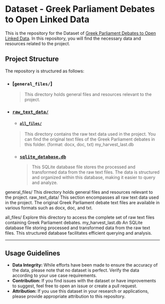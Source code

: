 # Dataset - Greek  Parliament Debates to Open Linked Data

This is the repository for the Dataset of [Greek Parliament Debates to Open Linked Data](https://github.com/john-papani/diploma). In this repository, you will find the necessary data and resources related to the project. 

## Project Structure

The repository is structured as follows:


- ### [`general_files/`]
    > This directory holds general files and resources relevant to the project.
- ### [`raw_text_data/`](https://github.com/john-papani/diploma_dataset/tree/master/raw_text_data)

    - #### [`all_files/`]()
    >This directory contains the raw text data used in the project. You can find the original text files of the Greek Parliament debates in this folder. (format: docx, doc, txt)
my_harvest_last.db
    - ### [`sqlite_database.db`](https://github.com/john-papani/diploma_dataset/blob/master/sqlite_database.db)
        >This SQLite database file stores the processed and transformed data from the raw text files. The data is structured and organized within this database, making it easier to query and analyze.


general_files/
This directory holds general files and resources relevant to the project.
raw_text_data/
This section encompasses all raw text data used in the project. The original Greek Parliament debate text files are available in various formats such as docx, doc, and txt.

all_files/
Explore this directory to access the complete set of raw text files containing Greek Parliament debates.
my_harvest_last.db
An SQLite database file storing processed and transformed data from the raw text files. This structured database facilitates efficient querying and analysis.


---
## Usage Guidelines
- **Data Integrity:** While efforts have been made to ensure the accuracy of the data, please note that no dataset is perfect. Verify the data according to your use case requirements.
- **Contribution:** If you find issues with the dataset or have improvements to suggest, feel free to open an issue or create a pull request.
- **Attribution:** If you use this dataset in your research or applications, please provide appropriate attribution to this repository.